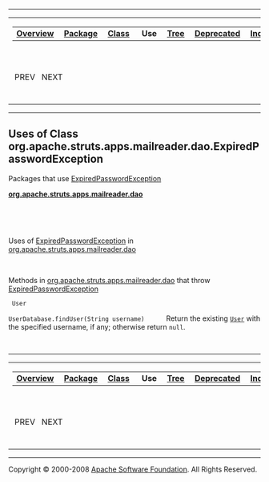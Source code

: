 ------------------------------------------------------------------------

<span id="navbar_top"></span> [](#skip-navbar_top "Skip navigation links")

<table>
<colgroup>
<col width="50%" />
<col width="50%" />
</colgroup>
<tbody>
<tr class="odd">
<td align="left"><span id="navbar_top_firstrow"></span>
<table>
<tbody>
<tr class="odd">
<td align="left"><a href="../../../../../../../overview-summary.html.md"><strong>Overview</strong></a> </td>
<td align="left"><a href="../package-summary.html.md"><strong>Package</strong></a> </td>
<td align="left"><a href="../../../../../../../org/apache/struts/apps/mailreader/dao/ExpiredPasswordException.html.md" title="class in org.apache.struts.apps.mailreader.dao"><strong>Class</strong></a> </td>
<td align="left"> <strong>Use</strong> </td>
<td align="left"><a href="../package-tree.html.md"><strong>Tree</strong></a> </td>
<td align="left"><a href="../../../../../../../deprecated-list.html.md"><strong>Deprecated</strong></a> </td>
<td align="left"><a href="../../../../../../../index-all.html.md"><strong>Index</strong></a> </td>
<td align="left"><a href="../../../../../../../help-doc.html.md"><strong>Help</strong></a> </td>
</tr>
</tbody>
</table></td>
<td align="left"></td>
</tr>
<tr class="even">
<td align="left"> PREV   NEXT</td>
<td align="left"><a href="../../../../../../../index.html.md?org/apache/struts/apps/mailreader/dao//class-useExpiredPasswordException.html"><strong>FRAMES</strong></a>    <a href="ExpiredPasswordException.html"><strong>NO FRAMES</strong></a>    
<a href="../../../../../../../allclasses-noframe.html.md"><strong>All Classes</strong></a></td>
</tr>
</tbody>
</table>

<span id="skip-navbar_top"></span>

------------------------------------------------------------------------

**Uses of Class
 org.apache.struts.apps.mailreader.dao.ExpiredPasswordException**
-----------------------------------------------------------------

Packages that use [ExpiredPasswordException](../../../../../../../org/apache/struts/apps/mailreader/dao/ExpiredPasswordException.html.md "class in org.apache.struts.apps.mailreader.dao")

[**org.apache.struts.apps.mailreader.dao**](#org.apache.struts.apps.mailreader.dao)

  

 

<span id="org.apache.struts.apps.mailreader.dao"></span>

Uses of [ExpiredPasswordException](../../../../../../../org/apache/struts/apps/mailreader/dao/ExpiredPasswordException.html.md "class in org.apache.struts.apps.mailreader.dao") in [org.apache.struts.apps.mailreader.dao](../../../../../../../org/apache/struts/apps/mailreader/dao/package-summary.html)

 

Methods in [org.apache.struts.apps.mailreader.dao](../../../../../../../org/apache/struts/apps/mailreader/dao/package-summary.html.md) that throw [ExpiredPasswordException](../../../../../../../org/apache/struts/apps/mailreader/dao/ExpiredPasswordException.html "class in org.apache.struts.apps.mailreader.dao")

` User`

`UserDatabase.findUser(String username)`
           Return the existing [`User`](../../../../../../../org/apache/struts/apps/mailreader/dao/User.html.md "interface in org.apache.struts.apps.mailreader.dao") with the specified username, if any; otherwise return `null`.

 

------------------------------------------------------------------------

<span id="navbar_bottom"></span> [](#skip-navbar_bottom "Skip navigation links")

<table>
<colgroup>
<col width="50%" />
<col width="50%" />
</colgroup>
<tbody>
<tr class="odd">
<td align="left"><span id="navbar_bottom_firstrow"></span>
<table>
<tbody>
<tr class="odd">
<td align="left"><a href="../../../../../../../overview-summary.html.md"><strong>Overview</strong></a> </td>
<td align="left"><a href="../package-summary.html.md"><strong>Package</strong></a> </td>
<td align="left"><a href="../../../../../../../org/apache/struts/apps/mailreader/dao/ExpiredPasswordException.html.md" title="class in org.apache.struts.apps.mailreader.dao"><strong>Class</strong></a> </td>
<td align="left"> <strong>Use</strong> </td>
<td align="left"><a href="../package-tree.html.md"><strong>Tree</strong></a> </td>
<td align="left"><a href="../../../../../../../deprecated-list.html.md"><strong>Deprecated</strong></a> </td>
<td align="left"><a href="../../../../../../../index-all.html.md"><strong>Index</strong></a> </td>
<td align="left"><a href="../../../../../../../help-doc.html.md"><strong>Help</strong></a> </td>
</tr>
</tbody>
</table></td>
<td align="left"></td>
</tr>
<tr class="even">
<td align="left"> PREV   NEXT</td>
<td align="left"><a href="../../../../../../../index.html.md?org/apache/struts/apps/mailreader/dao//class-useExpiredPasswordException.html"><strong>FRAMES</strong></a>    <a href="ExpiredPasswordException.html"><strong>NO FRAMES</strong></a>    
<a href="../../../../../../../allclasses-noframe.html.md"><strong>All Classes</strong></a></td>
</tr>
</tbody>
</table>

<span id="skip-navbar_bottom"></span>

------------------------------------------------------------------------

Copyright © 2000-2008 [Apache Software Foundation](http://www.apache.org/). All Rights Reserved.
